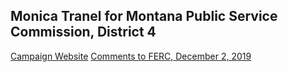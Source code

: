 ## Monica Tranel for Montana Public Service Commission, District 4

[Campaign Website](https://tranel4psc.com)
[Comments to FERC, December 2, 2019](/20191202FERC_comments.pdf)
